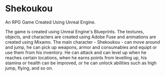 # Shekoukou
An RPG Game Created Using Unreal Engine.

The game is created using Unreal Engine's Blueprints. The textures, objects, and characters are created using Adobe Fuse and animations are created using Mixamo. The main character - Shekoukou - can move around and jump, he can pick up weapons, armor and consumables and equipt or use them from his inventory. He can attack and can level up when he reaches certain locations, when he earns points from levelling up, his stamina or health can be improved, or he can unlock abilities such as high jump, flying, and so on.
